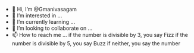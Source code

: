 - 👋 Hi, I’m @Gmanivasagam
- 👀 I’m interested in ...
- 🌱 I’m currently learning ...
- 💞️ I’m looking to collaborate on ...
- 📫 How to reach me ...
if the number is divisible by 3, you say Fizz
if the number is divisible by 5, you say Buzz
if neither, you say the number
<!---
Gmanivasagam/Gmanivasagam is a ✨ special ✨ repository because its `README.md` (this file) appears on your GitHub profile.
You can click the Preview link to take a look at your changes.
--->
